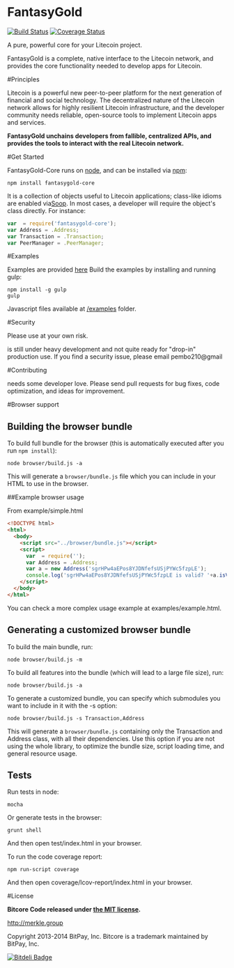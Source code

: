 FantasyGold
=======

[![Build Status](https://travis-ci.org/bitpay/bitcore.svg?branch=master)](https://travis-ci.org/bitpay/bitcore)
[![Coverage Status](https://img.shields.io/coveralls/bitpay/bitcore.svg)](https://coveralls.io/r/bitpay/bitcore)

A pure, powerful core for your Litecoin project.

FantasyGold is a complete, native interface to the Litecoin network, and provides the core functionality needed to develop
apps for Litecoin.

#Principles

Litecoin is a powerful new peer-to-peer platform for the next generation of financial and social technology.
The decentralized nature of the Litecoin network allows for highly resilient Litecoin infrastructure, and the developer
community needs reliable, open-source tools to implement Litecoin apps and services.

**FantasyGold unchains developers from fallible, centralized APIs, and provides the tools to interact with the real Litecoin network.**

#Get Started

FantasyGold-Core runs on [node](http://nodejs.org/), and can be installed via [npm](https://npmjs.org/):

```
npm install fantasygold-core
```

It is a collection of objects useful to Litecoin applications; class-like idioms are enabled via[Soop](https://github.com/bitpay/soop).
In most cases, a developer will require the object's class directly. For instance:

```javascript
var  = require('fantasygold-core');
var Address = .Address;
var Transaction = .Transaction;
var PeerManager = .PeerManager;
```

#Examples

Examples are provided [here](examples.md)
Build the examples by installing and running gulp:

```
npm install -g gulp
gulp
```

Javascript files available at [/examples](/examples) folder.


#Security

Please use at your own risk.

 is still under heavy development and not quite ready for "drop-in" production use. If you find a security issue,
please email pembo210@gmail

#Contributing

 needs some developer love. Please send pull requests for bug fixes, code optimization, and ideas for improvement.

#Browser support

## Building the browser bundle

To build  full bundle for the browser (this is automatically executed after you run `npm install`):

```
node browser/build.js -a
```

This will generate a `browser/bundle.js` file which you can include in your HTML to use  in the browser.

##Example browser usage

From example/simple.html

```html
<!DOCTYPE html>
<html>
  <body>
    <script src="../browser/bundle.js"></script>
    <script>
      var  = require('');
      var Address = .Address;
      var a = new Address('sgrHPw4aEPos8YJDNfefsUSjPYWc5fzpLE');
      console.log('sgrHPw4aEPos8YJDNfefsUSjPYWc5fzpLE is valid? '+a.isValid());
    </script>
  </body>
</html>
```

You can check a more complex usage example at examples/example.html.

## Generating a customized browser bundle

To build the main  bundle, run:

```
node browser/build.js -m
```

To build all features into the  bundle (which will lead to a large file size), run:

```
node browser/build.js -a
```

To generate a customized  bundle, you can specify which submodules you want to include in it with the -s option:

```
node browser/build.js -s Transaction,Address
```

This will generate a `browser/bundle.js` containing only the Transaction and Address class, with all their dependencies.
Use this option if you are not using the whole  library, to optimize the bundle size, script loading time, and general resource usage.

## Tests

Run tests in node:

```
mocha
```

Or generate tests in the browser:

```
grunt shell
```

And then open test/index.html in your browser.

To run the code coverage report:

```
npm run-script coverage
```

And then open coverage/lcov-report/index.html in your browser.

#License

**Bitcore Code released under [the MIT license](https://github.com/bitpay/bitcore/blob/master/LICENSE).**

http://merkle.group

Copyright 2013-2014 BitPay, Inc. Bitcore is a trademark maintained by BitPay, Inc.

[![Bitdeli Badge](https://d2weczhvl823v0.cloudfront.net/bitpay/bitcore/trend.png)](https://bitdeli.com/free "Bitdeli Badge")
